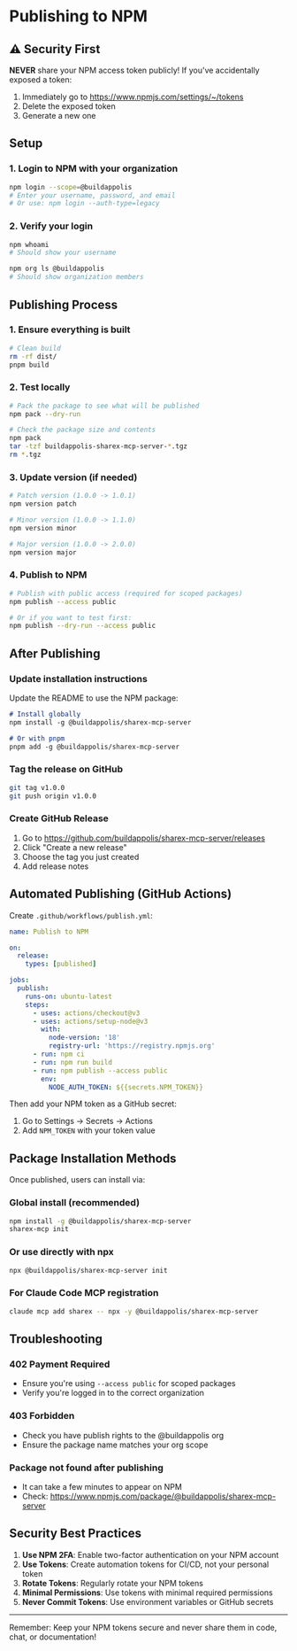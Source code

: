 # Publishing to NPM

## ⚠️ Security First

**NEVER** share your NPM access token publicly! If you've accidentally exposed a token:
1. Immediately go to https://www.npmjs.com/settings/~/tokens
2. Delete the exposed token
3. Generate a new one

## Setup

### 1. Login to NPM with your organization
```bash
npm login --scope=@buildappolis
# Enter your username, password, and email
# Or use: npm login --auth-type=legacy
```

### 2. Verify your login
```bash
npm whoami
# Should show your username

npm org ls @buildappolis
# Should show organization members
```

## Publishing Process

### 1. Ensure everything is built
```bash
# Clean build
rm -rf dist/
pnpm build
```

### 2. Test locally
```bash
# Pack the package to see what will be published
npm pack --dry-run

# Check the package size and contents
npm pack
tar -tzf buildappolis-sharex-mcp-server-*.tgz
rm *.tgz
```

### 3. Update version (if needed)
```bash
# Patch version (1.0.0 -> 1.0.1)
npm version patch

# Minor version (1.0.0 -> 1.1.0)
npm version minor

# Major version (1.0.0 -> 2.0.0)
npm version major
```

### 4. Publish to NPM
```bash
# Publish with public access (required for scoped packages)
npm publish --access public

# Or if you want to test first:
npm publish --dry-run --access public
```

## After Publishing

### Update installation instructions
Update the README to use the NPM package:

```markdown
# Install globally
npm install -g @buildappolis/sharex-mcp-server

# Or with pnpm
pnpm add -g @buildappolis/sharex-mcp-server
```

### Tag the release on GitHub
```bash
git tag v1.0.0
git push origin v1.0.0
```

### Create GitHub Release
1. Go to https://github.com/buildappolis/sharex-mcp-server/releases
2. Click "Create a new release"
3. Choose the tag you just created
4. Add release notes

## Automated Publishing (GitHub Actions)

Create `.github/workflows/publish.yml`:

```yaml
name: Publish to NPM

on:
  release:
    types: [published]

jobs:
  publish:
    runs-on: ubuntu-latest
    steps:
      - uses: actions/checkout@v3
      - uses: actions/setup-node@v3
        with:
          node-version: '18'
          registry-url: 'https://registry.npmjs.org'
      - run: npm ci
      - run: npm run build
      - run: npm publish --access public
        env:
          NODE_AUTH_TOKEN: ${{secrets.NPM_TOKEN}}
```

Then add your NPM token as a GitHub secret:
1. Go to Settings → Secrets → Actions
2. Add `NPM_TOKEN` with your token value

## Package Installation Methods

Once published, users can install via:

### Global install (recommended)
```bash
npm install -g @buildappolis/sharex-mcp-server
sharex-mcp init
```

### Or use directly with npx
```bash
npx @buildappolis/sharex-mcp-server init
```

### For Claude Code MCP registration
```bash
claude mcp add sharex -- npx -y @buildappolis/sharex-mcp-server
```

## Troubleshooting

### 402 Payment Required
- Ensure you're using `--access public` for scoped packages
- Verify you're logged in to the correct organization

### 403 Forbidden
- Check you have publish rights to the @buildappolis org
- Ensure the package name matches your org scope

### Package not found after publishing
- It can take a few minutes to appear on NPM
- Check: https://www.npmjs.com/package/@buildappolis/sharex-mcp-server

## Security Best Practices

1. **Use NPM 2FA**: Enable two-factor authentication on your NPM account
2. **Use Tokens**: Create automation tokens for CI/CD, not your personal token
3. **Rotate Tokens**: Regularly rotate your NPM tokens
4. **Minimal Permissions**: Use tokens with minimal required permissions
5. **Never Commit Tokens**: Use environment variables or GitHub secrets

---

Remember: Keep your NPM tokens secure and never share them in code, chat, or documentation!
